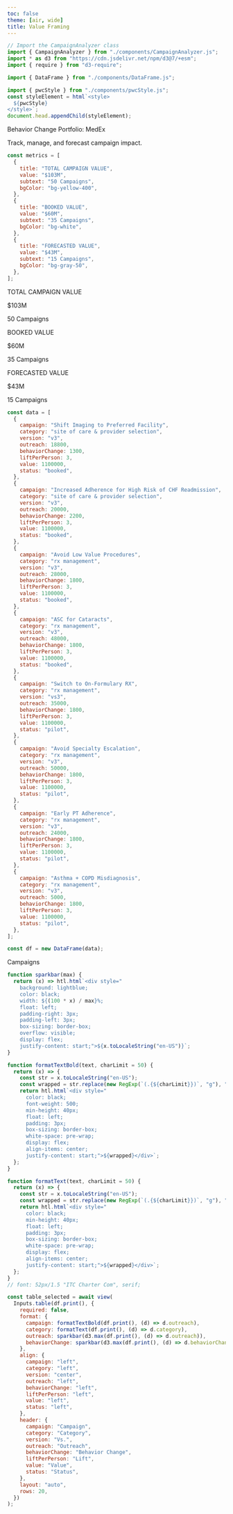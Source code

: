 ```yaml
---
toc: false
theme: [air, wide]
title: Value Framing
---
```


```js
// Import the CampaignAnalyzer class
import { CampaignAnalyzer } from "./components/CampaignAnalyzer.js";
import * as d3 from "https://cdn.jsdelivr.net/npm/d3@7/+esm";
import { require } from "d3-require";
```

```js
import { DataFrame } from "./components/DataFrame.js";
```

```js
import { pwcStyle } from "./components/pwcStyle.js";
const styleElement = html`<style>
  ${pwcStyle}
</style>`;
document.head.appendChild(styleElement);
```

<div class="page-title-header ">
<div class="page-title ">
Behavior Change Portfolio: MedEx
</div>

Track, manage, and forecast campaign impact.

</div>

```js
const metrics = [
  {
    title: "TOTAL CAMPAIGN VALUE",
    value: "$103M",
    subtext: "50 Campaigns",
    bgColor: "bg-yellow-400",
  },
  {
    title: "BOOKED VALUE",
    value: "$60M",
    subtext: "35 Campaigns",
    bgColor: "bg-white",
  },
  {
    title: "FORECASTED VALUE",
    value: "$43M",
    subtext: "15 Campaigns",
    bgColor: "bg-gray-50",
  },
];
```

<div class="full-width-section">
  <div class="content-container">
<div class="grid">
  <div class="card card-yellow">
    <div>
      <p class="text-header">TOTAL CAMPAIGN VALUE</p>
      <p class="horizontal-line"></p>
      <p class="text-title">$103M</p>
      <p class="text-subtext">50 Campaigns</p>
    </div>
  </div>

  <!-- Second Card (White) -->
  <div class="card card-white">
    <div>
      <p class="text-header">BOOKED VALUE</p>
      <div class="horizontal-line"></div>
      <p class="text-title">$60M</p>
      <p class="text-subtext">35 Campaigns</p>
    </div>
  </div>

  <!-- Third Card (Gray) -->
  <div class="card card-white">
    <div>
      <p class="text-header">FORECASTED VALUE</p>
      <div class="horizontal-line"></div>
      <p class="text-title">$43M</p>
      <p class="text-subtext">15 Campaigns</p>
    </div>
  </div>
</div>

```js
const data = [
  {
    campaign: "Shift Imaging to Preferred Facility",
    category: "site of care & provider selection",
    version: "v3",
    outreach: 18800,
    behaviorChange: 1300,
    liftPerPerson: 3,
    value: 1100000,
    status: "booked",
  },
  {
    campaign: "Increased Adherence for High Risk of CHF Readmission",
    category: "site of care & provider selection",
    version: "v3",
    outreach: 20000,
    behaviorChange: 2200,
    liftPerPerson: 3,
    value: 1100000,
    status: "booked",
  },
  {
    campaign: "Avoid Low Value Procedures",
    category: "rx management",
    version: "v3",
    outreach: 28000,
    behaviorChange: 1800,
    liftPerPerson: 3,
    value: 1100000,
    status: "booked",
  },
  {
    campaign: "ASC for Cataracts",
    category: "rx management",
    version: "v3",
    outreach: 48000,
    behaviorChange: 1800,
    liftPerPerson: 3,
    value: 1100000,
    status: "booked",
  },
  {
    campaign: "Switch to On-Formulary RX",
    category: "rx management",
    version: "vs3",
    outreach: 35000,
    behaviorChange: 1800,
    liftPerPerson: 3,
    value: 1100000,
    status: "pilot",
  },
  {
    campaign: "Avoid Specialty Escalation",
    category: "rx management",
    version: "v3",
    outreach: 50000,
    behaviorChange: 1800,
    liftPerPerson: 3,
    value: 1100000,
    status: "pilot",
  },
  {
    campaign: "Early PT Adherence",
    category: "rx management",
    version: "v3",
    outreach: 24000,
    behaviorChange: 1800,
    liftPerPerson: 3,
    value: 1100000,
    status: "pilot",
  },
  {
    campaign: "Asthma + COPD Misdiagnosis",
    category: "rx management",
    version: "v3",
    outreach: 5000,
    behaviorChange: 1800,
    liftPerPerson: 3,
    value: 1100000,
    status: "pilot",
  },
];

const df = new DataFrame(data);
```

<div class = "card">
<div class = "table-header-style">

Campaigns

</div>

```js
function sparkbar(max) {
  return (x) => htl.html`<div style="
    background: lightblue;
    color: black;
    width: ${(100 * x) / max}%;
    float: left;
    padding-right: 3px;
    padding-left: 3px;
    box-sizing: border-box;
    overflow: visible;
    display: flex;
    justify-content: start;">${x.toLocaleString("en-US")}`;
}

function formatTextBold(text, charLimit = 50) {
  return (x) => {
    const str = x.toLocaleString("en-US");
    const wrapped = str.replace(new RegExp(`(.{${charLimit}})`, "g"), "$1\n");
    return htl.html`<div style="
      color: black;
      font-weight: 500;
      min-height: 40px;
      float: left;
      padding: 3px;
      box-sizing: border-box;
      white-space: pre-wrap;
      display: flex;
      align-items: center;
      justify-content: start;">${wrapped}</div>`;
  };
}

function formatText(text, charLimit = 50) {
  return (x) => {
    const str = x.toLocaleString("en-US");
    const wrapped = str.replace(new RegExp(`(.{${charLimit}})`, "g"), "$1\n");
    return htl.html`<div style="
      color: black;
      min-height: 40px;
      float: left;
      padding: 3px;
      box-sizing: border-box;
      white-space: pre-wrap;
      display: flex;
      align-items: center;
      justify-content: start;">${wrapped}</div>`;
  };
}
// font: 52px/1.5 "ITC Charter Com", serif;

const table_selected = await view(
  Inputs.table(df.print(), {
    required: false,
    format: {
      campaign: formatTextBold(df.print(), (d) => d.outreach),
      category: formatText(df.print(), (d) => d.category),
      outreach: sparkbar(d3.max(df.print(), (d) => d.outreach)),
      behaviorChange: sparkbar(d3.max(df.print(), (d) => d.behaviorChange)),
    },
    align: {
      campaign: "left",
      category: "left",
      version: "center",
      outreach: "left",
      behaviorChange: "left",
      liftPerPerson: "left",
      value: "left",
      status: "left",
    },
    header: {
      campaign: "Campaign",
      category: "Category",
      version: "Vs.",
      outreach: "Outreach",
      behaviorChange: "Behavior Change",
      liftPerPerson: "Lift",
      value: "Value",
      status: "Status",
    },
    layout: "auto",
    rows: 20,
  })
);
```

</div>
</div>
